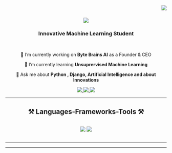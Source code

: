 <img align="right" src="https://visitor-badge.laobi.icu/badge?page_id=harsimran726.harsimran726" />

<h1 align="center">
    <img src="https://readme-typing-svg.herokuapp.com/?font=Righteous&size=35&center=true&vCenter=true&width=500&height=70&duration=4000&lines=Hi+There!+👋;+I'm+Harsimran+Singh!;" />
</h1>

<h3 align="center">Innovative Machine Learning Student</h3>

<br/>

<div align="center">
 
 🔭 I’m currently working on **Byte Brains AI** as a Founder & CEO
 
 🌱 I’m currently learning **Unsuprervised Machine Learning**

💬 Ask me about **Python , Django, Artificial Intelligence and about Innovations**



 </div>
 
<div align="center"> 
  <a href="mailto:harsimransingh27448@gmail.com">
    <img src="https://img.shields.io/badge/Gmail-333333?style=for-the-badge&logo=gmail&logoColor=red" />
  </a>
  <a href="https://www.linkedin.com/in/harsimransingh726/" target="_blank">
    <img src="https://img.shields.io/badge/LinkedIn-0077B5?style=for-the-badge&logo=linkedin&logoColor=white" target="_blank" />
  </a>
  <a href="http://harsimran726.tech/" target="_blank">
     <img src="https://img.shields.io/badge/Portfolio-FF5722?style=for-the-badge&logo=todoist&logoColor=white" target="_blank" /> <!-- sqlite, safari, google-chrome are other good icon options -->
  </a>
</div>

 <hr/>
 
<h2 align="center">⚒️ Languages-Frameworks-Tools ⚒️</h2>
<br/>
<div align="center">    
    <img src="https://skillicons.dev/icons?i=bootstrap,html,css,vscode,github,git" />
    <img src="https://skillicons.dev/icons?i=angular,python,javascript,firebase,pycharm,aws,c,java,django," /><br>
</div>

<br/>
<hr/>

<hr/>

<br/><br/>
<br/>
